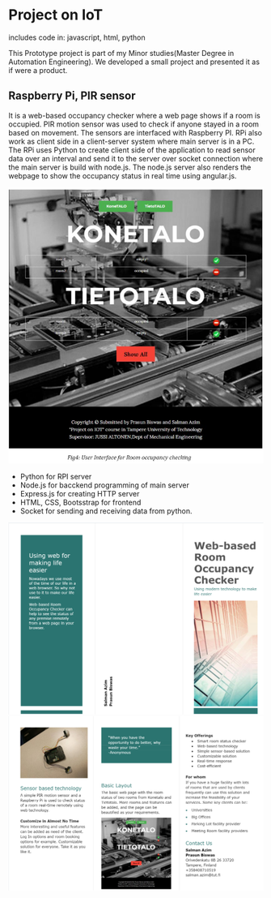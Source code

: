 # Project on IoT
includes code in: javascript, html, python

This Prototype project is part of my Minor studies(Master Degree in Automation Engineering). We developed a small project and presented it as if were a product. 

## Raspberry Pi, PIR sensor

It is a web-based occupancy checker where a web page shows if a room is occupied. PIR motion sensor was used to check if anyone stayed in a room based on movement. The sensors are interfaced with Raspberry PI. RPi also work as client side in a client-server system where main server is in a PC. The RPi uses Python to create client side of the application to read sensor data over an interval and send it to the server over socket connection where the main server is build with node.js. The node.js server also renders the webpage to show the occupancy status in real time using angular.js. 

<img src="IOT Project_Salman_Prasun/pb2.PNG" alt = "map of path and obstacles" width = 700>

* Python for RPI server
* Node.js for bacckend programming of main server
* Express.js for creating HTTP server
* HTML, CSS, Bootsstrap for frontend
* Socket for sending and receiving data from python.


<img src="IOT Project_Salman_Prasun/pb.PNG" alt = "map of path and obstacles" width = 610>
<img src="IOT Project_Salman_Prasun/pb1.PNG" alt = "map of path and obstacles" width = 610>

